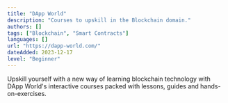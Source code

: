 ```yaml
---
title: "DApp World"
description: "Courses to upskill in the Blockchain domain."
authors: []
tags: ["Blockchain", "Smart Contracts"]
languages: []
url: "https://dapp-world.com/"
dateAdded: 2023-12-17
level: "Beginner"
--- 
```


Upskill yourself with a new way of learning blockchain technology with DApp World's interactive courses packed with lessons, guides and hands-on-exercises.